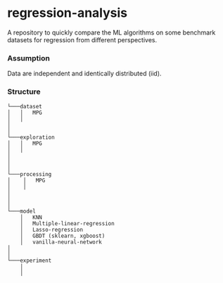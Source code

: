 # regression-analysis
A repository to quickly compare the ML algorithms on some benchmark datasets for regression from different perspectives.

### Assumption
Data are independent and identically distributed (iid).

### Structure
```  
└───dataset
│   │   MPG
│   │
│  
│
└───exploration
│   │   MPG
│   │
│   
│ 
│   
└───processing
│    │   MPG
│    │   
│   
│ 
│   
└───model
    │   KNN
    │   Multiple-linear-regression
    │   Lasso-regression
    │   GBDT (sklearn, xgboost)
    │   vanilla-neural-network     
│ 
│   
└───experiment
    │   
    │   
```